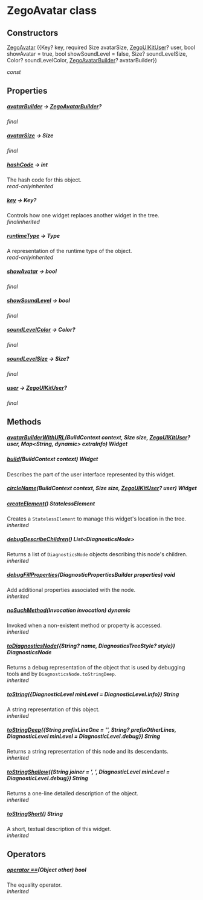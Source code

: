 


# ZegoAvatar class













## Constructors

[ZegoAvatar](../zego_uikit_prebuilt_live_audio_room/ZegoAvatar/ZegoAvatar.md) ({Key? key, required Size avatarSize, [ZegoUIKitUser](../zego_uikit_prebuilt_live_audio_room/ZegoUIKitUser-class.md)? user, bool showAvatar = true, bool showSoundLevel = false, Size? soundLevelSize, Color? soundLevelColor, [ZegoAvatarBuilder](../zego_uikit_prebuilt_live_audio_room/ZegoAvatarBuilder.md)? avatarBuilder})

  _const_ 


## Properties

##### [avatarBuilder](../zego_uikit_prebuilt_live_audio_room/ZegoAvatar/avatarBuilder.md) &#8594; [ZegoAvatarBuilder](../zego_uikit_prebuilt_live_audio_room/ZegoAvatarBuilder.md)?



  
_<span class="feature">final</span>_



##### [avatarSize](../zego_uikit_prebuilt_live_audio_room/ZegoAvatar/avatarSize.md) &#8594; Size



  
_<span class="feature">final</span>_



##### [hashCode](../zego_uikit_prebuilt_live_audio_room/ZegoAvatar/hashCode.md) &#8594; int



The hash code for this object.  
_<span class="feature">read-only</span><span class="feature">inherited</span>_



##### [key](../zego_uikit_prebuilt_live_audio_room/ZegoAvatar/key.md) &#8594; Key?



Controls how one widget replaces another widget in the tree.  
_<span class="feature">final</span><span class="feature">inherited</span>_



##### [runtimeType](../zego_uikit_prebuilt_live_audio_room/ZegoAvatar/runtimeType.md) &#8594; Type



A representation of the runtime type of the object.  
_<span class="feature">read-only</span><span class="feature">inherited</span>_



##### [showAvatar](../zego_uikit_prebuilt_live_audio_room/ZegoAvatar/showAvatar.md) &#8594; bool



  
_<span class="feature">final</span>_



##### [showSoundLevel](../zego_uikit_prebuilt_live_audio_room/ZegoAvatar/showSoundLevel.md) &#8594; bool



  
_<span class="feature">final</span>_



##### [soundLevelColor](../zego_uikit_prebuilt_live_audio_room/ZegoAvatar/soundLevelColor.md) &#8594; Color?



  
_<span class="feature">final</span>_



##### [soundLevelSize](../zego_uikit_prebuilt_live_audio_room/ZegoAvatar/soundLevelSize.md) &#8594; Size?



  
_<span class="feature">final</span>_



##### [user](../zego_uikit_prebuilt_live_audio_room/ZegoAvatar/user.md) &#8594; [ZegoUIKitUser](../zego_uikit_prebuilt_live_audio_room/ZegoUIKitUser-class.md)?



  
_<span class="feature">final</span>_





## Methods

##### [avatarBuilderWithURL](../zego_uikit_prebuilt_live_audio_room/ZegoAvatar/avatarBuilderWithURL.md)(BuildContext context, Size size, [ZegoUIKitUser](../zego_uikit_prebuilt_live_audio_room/ZegoUIKitUser-class.md)? user, Map&lt;String, dynamic> extraInfo) Widget



  




##### [build](../zego_uikit_prebuilt_live_audio_room/ZegoAvatar/build.md)(BuildContext context) Widget



Describes the part of the user interface represented by this widget.  




##### [circleName](../zego_uikit_prebuilt_live_audio_room/ZegoAvatar/circleName.md)(BuildContext context, Size size, [ZegoUIKitUser](../zego_uikit_prebuilt_live_audio_room/ZegoUIKitUser-class.md)? user) Widget



  




##### [createElement](../zego_uikit_prebuilt_live_audio_room/ZegoAvatar/createElement.md)() StatelessElement



Creates a <code>StatelessElement</code> to manage this widget's location in the tree.  
_<span class="feature">inherited</span>_



##### [debugDescribeChildren](../zego_uikit_prebuilt_live_audio_room/ZegoAvatar/debugDescribeChildren.md)() List&lt;DiagnosticsNode>



Returns a list of <code>DiagnosticsNode</code> objects describing this node's
children.  
_<span class="feature">inherited</span>_



##### [debugFillProperties](../zego_uikit_prebuilt_live_audio_room/ZegoAvatar/debugFillProperties.md)(DiagnosticPropertiesBuilder properties) void



Add additional properties associated with the node.  
_<span class="feature">inherited</span>_



##### [noSuchMethod](../zego_uikit_prebuilt_live_audio_room/ZegoAvatar/noSuchMethod.md)(Invocation invocation) dynamic



Invoked when a non-existent method or property is accessed.  
_<span class="feature">inherited</span>_



##### [toDiagnosticsNode](../zego_uikit_prebuilt_live_audio_room/ZegoAvatar/toDiagnosticsNode.md)({String? name, DiagnosticsTreeStyle? style}) DiagnosticsNode



Returns a debug representation of the object that is used by debugging
tools and by <code>DiagnosticsNode.toStringDeep</code>.  
_<span class="feature">inherited</span>_



##### [toString](../zego_uikit_prebuilt_live_audio_room/ZegoAvatar/toString.md)({DiagnosticLevel minLevel = DiagnosticLevel.info}) String



A string representation of this object.  
_<span class="feature">inherited</span>_



##### [toStringDeep](../zego_uikit_prebuilt_live_audio_room/ZegoAvatar/toStringDeep.md)({String prefixLineOne = '', String? prefixOtherLines, DiagnosticLevel minLevel = DiagnosticLevel.debug}) String



Returns a string representation of this node and its descendants.  
_<span class="feature">inherited</span>_



##### [toStringShallow](../zego_uikit_prebuilt_live_audio_room/ZegoAvatar/toStringShallow.md)({String joiner = ', ', DiagnosticLevel minLevel = DiagnosticLevel.debug}) String



Returns a one-line detailed description of the object.  
_<span class="feature">inherited</span>_



##### [toStringShort](../zego_uikit_prebuilt_live_audio_room/ZegoAvatar/toStringShort.md)() String



A short, textual description of this widget.  
_<span class="feature">inherited</span>_





## Operators

##### [operator ==](../zego_uikit_prebuilt_live_audio_room/ZegoAvatar/operator_equals.md)(Object other) bool



The equality operator.  
_<span class="feature">inherited</span>_















